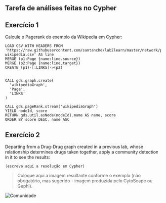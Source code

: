 ## Tarefa de análises feitas no Cypher

## Exercício 1

Calcule o Pagerank do exemplo da Wikipedia em Cypher:

~~~cypher
LOAD CSV WITH HEADERS FROM 'https://raw.githubusercontent.com/santanche/lab2learn/master/network/pagerank/pagerank-wikipedia.csv' AS line
MERGE (p1:Page {name:line.source})
MERGE (p2:Page {name:line.target})
CREATE (p1)-[:LINKS]->(p2)


CALL gds.graph.create(
  'wikipediaGraph',
  'Page',
  'LINKS'
)

CALL gds.pageRank.stream('wikipediaGraph')
YIELD nodeId, score
RETURN gds.util.asNode(nodeId).name AS name, score
ORDER BY score DESC, name ASC
~~~

## Exercício 2

Departing from a Drug-Drug graph created in a previous lab, whose relationship determines drugs taken together, apply a community detection in it to see the results:

~~~cypher
(escreva aqui a resolução em Cypher)
~~~

> Coloque aqui a imagem resultante conforme o exemplo (não obrigatório, mas sugerido - imagem produzida pelo CytoScape ou Gephi).

![Comunidade](images/comunidade-cytoscape.png)
